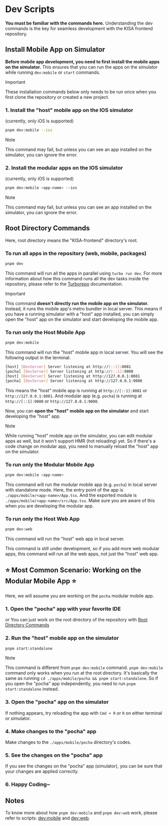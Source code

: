 # Dev Scripts

**You must be familiar with the commands here.** Understanding the dev commands is the key for seamless development with the KISA frontend repository.

## Install Mobile App on Simulator

**Before mobile app development, you need to first install the mobile apps on the simulator.** This ensures that you can run the apps on the simulator while running `dev:mobile` or `start` commands.

> [!IMPORTANT]
> These installation commands below only needs to be run once when you first clone the repository or created a new project.

### 1. Install the "host" mobile app on the IOS simulator

(currently, only iOS is supported)

```bash
pnpm dev:mobile --ios
```

> [!NOTE]
> This command may fail, but unless you can see an app installed on the simulator, you can ignore the error.

### 2. Install the modular apps on the IOS simulator

(currently, only iOS is supported)

```bash
pnpm dev:mobile <app-name> --ios
```

> [!NOTE]
> This command may fail, but unless you can see an app installed on the simulator, you can ignore the error.

## Root Directory Commands

Here, root directory means the "KISA-frontend" directory's root.

### To run all apps in the repository (web, mobile, packages)

```bash
pnpm dev
```

This command will run all the apps in parallel using `turbo run dev`. For more information about how this command runs all the dev tasks inside the repository, please refer to the [Turborepo](https://turbo.build/repo/docs/crafting-your-repository/configuring-tasks) documentation.

> [!IMPORTANT]
> This command **doesn't directly run the mobile app on the simulator.** Instead, it runs the mobile app's metro bundler in local server. This means if you have a running simulator with a "host" app installed, you can simply open the "host" app on the simulator and start developing the mobile app.

### To run only the Host Mobile App

```bash
pnpm dev:mobile
```

This command will run the "host" mobile app in local server.
You will see the following output in the terminal.

```bash
[host] [DevServer] Server listening at http://[::1]:8081
[pocha] [DevServer] Server listening at http://[::1]:9000
[host] [DevServer] Server listening at http://127.0.0.1:8081
[pocha] [DevServer] Server listening at http://127.0.0.1:9000
```

This means the "host" mobile app is running at `http://[::1]:8081` or `http://127.0.0.1:8081`.
And modular app (e.g. `pocha`) is running at `http://[::1]:9000` or `http://127.0.0.1:9000`.

Now, you can **open the "host" mobile app on the simulator** and start developing the "host" app.

> [!NOTE]
> While running "host" mobile app on the simulator, you can edit modular apps as well, but it won't support HMR (hot reloading) yet. So if there's a code change on modular app, you need to manually reload the "host" app on the simulator.

### To run only the Modular Mobile App

```bash
pnpm dev:mobile <app-name>
```

This command will run the modular mobile app (e.g. `pocha`) in local server with standalone mode. Here, the entry point of the app is `./apps/mobile/<app-name>/App.tsx`. And the exported module is `./apps/mobile/<app-name>/src/App.tsx`. Make sure you are aware of this when you are developing the modular app.

### To run only the Host Web App

```bash
pnpm dev:web
```

This command will run the "host" web app in local server.

This command is still under development, so if you add more web modular apps, this command will run all the web apps, not just the "host" web app.

## ⭐ Most Common Scenario: Working on the Modular Mobile App ⭐

Here, we will assume you are working on the `pocha` modular mobile app.

### 1. Open the "pocha" app with your favorite IDE

or You can just work on the root directory of the repository with [Root Directory Commands](#root-directory-commands)

### 2. Run the "host" mobile app on the simulator

```bash
pnpm start:standalone
```

> [!NOTE]
> This command is different from `pnpm dev:mobile` command. `pnpm dev:mobile` command only works when you run at the root directory. It's basically the same as running `cd ./apps/mobile/pocha && pnpm start:standalone`. So if you open the "pocha" app independently, you need to run `pnpm start:standalone` instead.

### 3. Open the "pocha" app on the simulator

If nothing appears, try reloading the app with `Cmd + R` or `R` on either terminal or simulator.

### 4. Make changes to the "pocha" app

Make changes to the `./apps/mobile/pocha` directory's codes.

### 5. See the changes on the "pocha" app

If you see the changes on the "pocha" app (simulator), you can be sure that your changes are applied correctly.

### 6. Happy Coding~

## Notes

To know more about how `pnpm dev:mobile` and `pnpm dev:web` work, please refer to scripts: [dev:mobile](./devops/scripts/dev-mobile.sh) and [dev:web](./devops/scripts/dev-web.sh).
